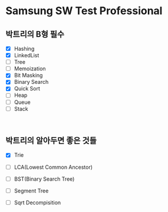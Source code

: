 # Samsung SW Test Professional

## 박트리의 B형 필수

- [x] Hashing
- [x] LinkedList
- [ ] Tree
- [ ] Memoization
- [x] Bit Masking
- [x] Binary Search
- [x] Quick Sort
- [ ] Heap
- [ ] Queue
- [ ] Stack

&nbsp;

## 박트리의 알아두면 좋은 것들

- [x] Trie
- [ ] LCA(Lowest Common Ancestor)
- [ ] BST(Binary Search Tree)
- [ ] Segment Tree
- [ ] Sqrt Decompisition


